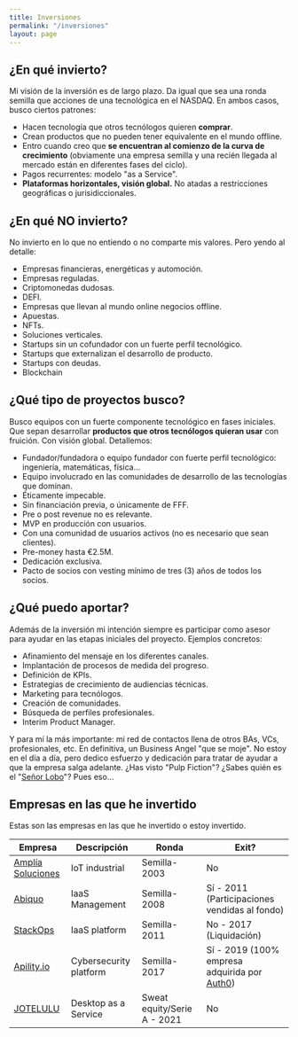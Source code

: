 ```yaml
---
title: Inversiones
permalink: "/inversiones"
layout: page
---
```


## ¿En qué invierto?

Mi visión de la inversión es de largo plazo. Da igual que sea una ronda semilla que acciones de una tecnológica en el NASDAQ. En ambos casos, busco ciertos patrones:
- Hacen tecnología que otros tecnólogos quieren **comprar**.
- Crean productos que no pueden tener equivalente en el mundo offline.
- Entro cuando creo que **se encuentran al comienzo de la curva de crecimiento** (obviamente una empresa semilla y una recién llegada al mercado están en diferentes fases del ciclo).
- Pagos recurrentes: modelo "as a Service".
- **Plataformas horizontales, visión global.** No atadas a restricciones geográficas o jurisidiccionales.

## ¿En qué NO invierto?

No invierto en lo que no entiendo o no comparte mis valores. Pero yendo al detalle:
- Empresas financieras, energéticas y automoción.
- Empresas reguladas. 
- Criptomonedas dudosas.
- DEFI.
- Empresas que llevan al mundo online negocios offline.
- Apuestas.
- NFTs.
- Soluciones verticales.
- Startups sin un cofundador con un fuerte perfil tecnológico.
- Startups que externalizan el desarrollo de producto.
- Startups con deudas.
- Blockchain

## ¿Qué tipo de proyectos busco?

Busco equipos con un fuerte componente tecnológico en fases iniciales. Que sepan desarrollar **productos que otros tecnólogos quieran usar** con fruición. Con visión global. Detallemos:

- Fundador/fundadora o equipo fundador con fuerte perfil tecnológico: ingeniería, matemáticas, física...
- Equipo involucrado en las comunidades de desarrollo de las tecnologías que dominan.
- Éticamente impecable.
- Sin financiación previa, o únicamente de FFF.
- Pre o post revenue no es relevante.
- MVP en producción con usuarios.
- Con una comunidad de usuarios activos (no es necesario que sean clientes).
- Pre-money hasta €2.5M.
- Dedicación exclusiva.
- Pacto de socios con vesting mínimo de tres (3) años de todos los socios.

## ¿Qué puedo aportar?

Además de la inversión mi intención siempre es participar como asesor para ayudar en las etapas iniciales del proyecto. Ejemplos concretos:

- Afinamiento del mensaje en los diferentes canales.
- Implantación de procesos de medida del progreso.
- Definición de KPIs.
- Estrategias de crecimiento de audiencias técnicas.
- Marketing para tecnólogos.
- Creación de comunidades.
- Búsqueda de perfiles profesionales.
- Interim Product Manager.

Y para mí la más importante: mi red de contactos llena de otros BAs, VCs, profesionales, etc. En definitiva, un Business Angel "que se moje". No estoy en el día a día, pero dedico esfuerzo y dedicación para tratar de ayudar a que la empresa salga adelante. ¿Has visto "Pulp Fiction"? ¿Sabes quién es el "[Señor Lobo](https://www.youtube.com/watch?v=rBYPNdOfcO0)"? Pues eso...

## Empresas en las que he invertido

Estas son las empresas en las que he invertido o estoy invertido. 

|Empresa   |Descripción|Ronda|Exit?|
|---|---|---|---|
|[Amplía Soluciones](https://www.amplia-iiot.com)|IoT industrial|Semilla-2003|No|
|[Abiquo](https://www.abiquo.com/)|IaaS Management|Semilla-2008|Sí - 2011 (Participaciones vendidas al fondo)|
|[StackOps](https://loogic.com/14619/)|IaaS platform|Semilla-2011|No - 2017 (Liquidación)|
|[Apility.io](https://www.geekwire.com/2020/auth0-makes-first-ever-acquisition-launch-new-tools-protect-automated-cyberattacks/)|Cybersecurity platform|Semilla-2017|Sí - 2019 (100% empresa adquirida por [Auth0](https://auth0.com))|
|[JOTELULU](https://jotelulu.com/)|Desktop as a Service|Sweat equity/Serie A - 2021|No|

